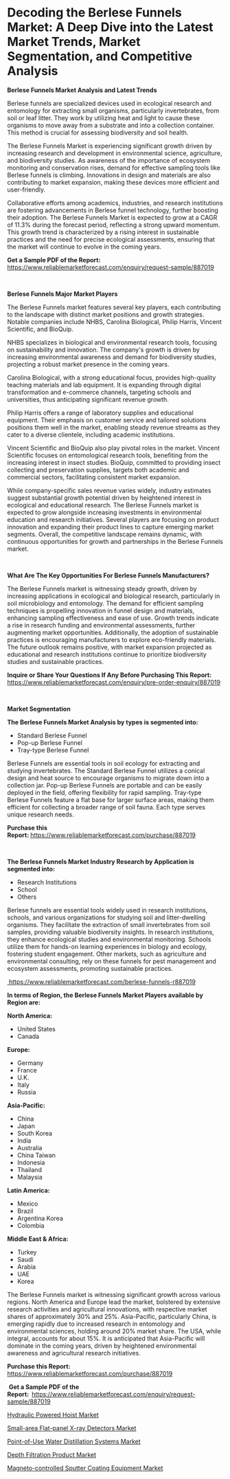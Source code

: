 <p><h1>Decoding the Berlese Funnels Market: A Deep Dive into the Latest Market Trends, Market Segmentation, and Competitive Analysis</h1></p><p><strong>Berlese Funnels Market Analysis and Latest Trends</strong></p>
<p><p>Berlese funnels are specialized devices used in ecological research and entomology for extracting small organisms, particularly invertebrates, from soil or leaf litter. They work by utilizing heat and light to cause these organisms to move away from a substrate and into a collection container. This method is crucial for assessing biodiversity and soil health.</p><p>The Berlese Funnels Market is experiencing significant growth driven by increasing research and development in environmental science, agriculture, and biodiversity studies. As awareness of the importance of ecosystem monitoring and conservation rises, demand for effective sampling tools like Berlese funnels is climbing. Innovations in design and materials are also contributing to market expansion, making these devices more efficient and user-friendly.</p><p>Collaborative efforts among academics, industries, and research institutions are fostering advancements in Berlese funnel technology, further boosting their adoption. The Berlese Funnels Market is expected to grow at a CAGR of 11.3% during the forecast period, reflecting a strong upward momentum. This growth trend is characterized by a rising interest in sustainable practices and the need for precise ecological assessments, ensuring that the market will continue to evolve in the coming years.</p></p>
<p><strong>Get a Sample PDF of the Report:&nbsp;</strong> <a href="https://www.reliablemarketforecast.com/enquiry/request-sample/887019?utm_campaign=3094&utm_medium=2&utm_source=Github&utm_content=ia&utm_term=04042025&utm_id=berlese-funnels">https://www.reliablemarketforecast.com/enquiry/request-sample/887019</a></p>
<p>&nbsp;</p>
<p><strong>Berlese Funnels Major Market Players</strong></p>
<p><p>The Berlese Funnels market features several key players, each contributing to the landscape with distinct market positions and growth strategies. Notable companies include NHBS, Carolina Biological, Philip Harris, Vincent Scientific, and BioQuip.</p><p>NHBS specializes in biological and environmental research tools, focusing on sustainability and innovation. The company's growth is driven by increasing environmental awareness and demand for biodiversity studies, projecting a robust market presence in the coming years.</p><p>Carolina Biological, with a strong educational focus, provides high-quality teaching materials and lab equipment. It is expanding through digital transformation and e-commerce channels, targeting schools and universities, thus anticipating significant revenue growth.</p><p>Philip Harris offers a range of laboratory supplies and educational equipment. Their emphasis on customer service and tailored solutions positions them well in the market, enabling steady revenue streams as they cater to a diverse clientele, including academic institutions.</p><p>Vincent Scientific and BioQuip also play pivotal roles in the market. Vincent Scientific focuses on entomological research tools, benefiting from the increasing interest in insect studies. BioQuip, committed to providing insect collecting and preservation supplies, targets both academic and commercial sectors, facilitating consistent market expansion.</p><p>While company-specific sales revenue varies widely, industry estimates suggest substantial growth potential driven by heightened interest in ecological and educational research. The Berlese Funnels market is expected to grow alongside increasing investments in environmental education and research initiatives. Several players are focusing on product innovation and expanding their product lines to capture emerging market segments. Overall, the competitive landscape remains dynamic, with continuous opportunities for growth and partnerships in the Berlese Funnels market.</p></p>
<p>&nbsp;</p>
<p><strong>What Are The Key Opportunities For Berlese Funnels Manufacturers?</strong></p>
<p><p>The Berlese Funnels market is witnessing steady growth, driven by increasing applications in ecological and biological research, particularly in soil microbiology and entomology. The demand for efficient sampling techniques is propelling innovation in funnel design and materials, enhancing sampling effectiveness and ease of use. Growth trends indicate a rise in research funding and environmental assessments, further augmenting market opportunities. Additionally, the adoption of sustainable practices is encouraging manufacturers to explore eco-friendly materials. The future outlook remains positive, with market expansion projected as educational and research institutions continue to prioritize biodiversity studies and sustainable practices.</p></p>
<p><strong>Inquire or Share Your Questions If Any Before Purchasing This Report:</strong> <a href="https://www.reliablemarketforecast.com/enquiry/pre-order-enquiry/887019?utm_campaign=3094&utm_medium=2&utm_source=Github&utm_content=ia&utm_term=04042025&utm_id=berlese-funnels">https://www.reliablemarketforecast.com/enquiry/pre-order-enquiry/887019</a></p>
<p>&nbsp;</p>
<p><strong>Market Segmentation</strong></p>
<p><strong>The Berlese Funnels Market Analysis by types is segmented into:</strong></p>
<p><ul><li>Standard Berlese Funnel</li><li>Pop-up Berlese Funnel</li><li>Tray-type Berlese Funnel</li></ul></p>
<p><p>Berlese Funnels are essential tools in soil ecology for extracting and studying invertebrates. The Standard Berlese Funnel utilizes a conical design and heat source to encourage organisms to migrate down into a collection jar. Pop-up Berlese Funnels are portable and can be easily deployed in the field, offering flexibility for rapid sampling. Tray-type Berlese Funnels feature a flat base for larger surface areas, making them efficient for collecting a broader range of soil fauna. Each type serves unique research needs.</p></p>
<p><strong>Purchase this Report:&nbsp;</strong><a href="https://www.reliablemarketforecast.com/purchase/887019?utm_campaign=3094&utm_medium=2&utm_source=Github&utm_content=ia&utm_term=04042025&utm_id=berlese-funnels">https://www.reliablemarketforecast.com/purchase/887019</a></p>
<p>&nbsp;</p>
<p><strong>The Berlese Funnels Market Industry Research by Application is segmented into:</strong></p>
<p><ul><li>Research Institutions</li><li>School</li><li>Others</li></ul></p>
<p><p>Berlese funnels are essential tools widely used in research institutions, schools, and various organizations for studying soil and litter-dwelling organisms. They facilitate the extraction of small invertebrates from soil samples, providing valuable biodiversity insights. In research institutions, they enhance ecological studies and environmental monitoring. Schools utilize them for hands-on learning experiences in biology and ecology, fostering student engagement. Other markets, such as agriculture and environmental consulting, rely on these funnels for pest management and ecosystem assessments, promoting sustainable practices.</p></p>
<p><a href="https://www.reliablemarketforecast.com/berlese-funnels-r887019?utm_campaign=3094&utm_medium=2&utm_source=Github&utm_content=ia&utm_term=04042025&utm_id=berlese-funnels">&nbsp;https://www.reliablemarketforecast.com/berlese-funnels-r887019</a></p>
<p><strong>In terms of Region, the Berlese Funnels Market Players available by Region are:</strong></p>
<p>
    <p> <strong> North America: </strong>
        <ul>
            <li>United States</li>
            <li>Canada</li>
        </ul>
        </p> 
    <p> <strong> Europe: </strong>
        <ul>
            <li>Germany</li>
            <li>France</li>
            <li>U.K.</li>
            <li>Italy</li>
            <li>Russia</li>
        </ul>
        </p> 
    <p> <strong> Asia-Pacific: </strong>
        <ul>
            <li>China</li>
            <li>Japan</li>
            <li>South Korea</li>
            <li>India</li>
            <li>Australia</li>
            <li>China Taiwan</li>
            <li>Indonesia</li>
            <li>Thailand</li>
            <li>Malaysia</li>
        </ul>
        </p> 
    <p> <strong> Latin America: </strong>
        <ul>
            <li>Mexico</li>
            <li>Brazil</li>
            <li>Argentina Korea</li>
            <li>Colombia</li>
        </ul>
        </p> 
    <p> <strong> Middle East & Africa: </strong>
        <ul>
            <li>Turkey</li>
            <li>Saudi</li>
            <li>Arabia</li>
            <li>UAE</li>
            <li>Korea</li>
        </ul>
    </p>
    </p>
<p><p>The Berlese Funnels market is witnessing significant growth across various regions. North America and Europe lead the market, bolstered by extensive research activities and agricultural innovations, with respective market shares of approximately 30% and 25%. Asia-Pacific, particularly China, is emerging rapidly due to increased research in entomology and environmental sciences, holding around 20% market share. The USA, while integral, accounts for about 15%. It is anticipated that Asia-Pacific will dominate in the coming years, driven by heightened environmental awareness and agricultural research initiatives.</p></p>
<p><strong>Purchase this Report: </strong><a href="https://www.reliablemarketforecast.com/purchase/887019?utm_campaign=3094&utm_medium=2&utm_source=Github&utm_content=ia&utm_term=04042025&utm_id=berlese-funnels">https://www.reliablemarketforecast.com/purchase/887019</a></p>
<p>&nbsp;<strong>Get a Sample PDF of the Report:&nbsp;&nbsp;</strong><a href="https://www.reliablemarketforecast.com/enquiry/request-sample/887019?utm_campaign=3094&utm_medium=2&utm_source=Github&utm_content=ia&utm_term=04042025&utm_id=berlese-funnels">https://www.reliablemarketforecast.com/enquiry/request-sample/887019</a></p>
<p><strong></strong></p>
<p><p><a href="https://www.linkedin.com/pulse/hydraulic-powered-hoist-market-projected-cagr-104-from-2025-hx1le?utm_campaign=3094&utm_medium=2&utm_source=Github&utm_content=ia&utm_term=04042025&utm_id=berlese-funnels">Hydraulic Powered Hoist Market</a></p><p><a href="https://www.linkedin.com/pulse/market-drivers-projections-small-area-flat-panel-x-ray-detectors-pvywf?utm_campaign=3094&utm_medium=2&utm_source=Github&utm_content=ia&utm_term=04042025&utm_id=berlese-funnels">Small-area Flat-panel X-ray Detectors Market</a></p><p><a href="https://www.linkedin.com/pulse/expert-analysis-point-of-use-water-distillation-systems-ykxef?utm_campaign=3094&utm_medium=2&utm_source=Github&utm_content=ia&utm_term=04042025&utm_id=berlese-funnels">Point-of-Use Water Distillation Systems Market</a></p><p><a href="https://www.linkedin.com/pulse/depth-filtration-product-market-analysis-industry-forecast-0ng5f?utm_campaign=3094&utm_medium=2&utm_source=Github&utm_content=ia&utm_term=04042025&utm_id=berlese-funnels">Depth Filtration Product Market</a></p><p><a href="https://www.linkedin.com/pulse/magneto-controlled-sputter-coating-equipment-market-scopegrowingat-dywkf?utm_campaign=3094&utm_medium=2&utm_source=Github&utm_content=ia&utm_term=04042025&utm_id=berlese-funnels">Magneto-controlled Sputter Coating Equipment Market</a></p></p>